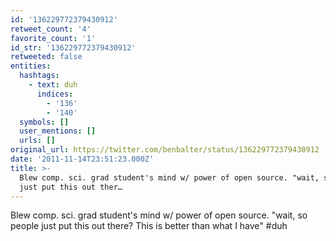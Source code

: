 ```yaml
---
id: '136229772379430912'
retweet_count: '4'
favorite_count: '1'
id_str: '136229772379430912'
retweeted: false
entities:
  hashtags:
    - text: duh
      indices:
        - '136'
        - '140'
  symbols: []
  user_mentions: []
  urls: []
original_url: https://twitter.com/benbalter/status/136229772379430912
date: '2011-11-14T23:51:23.000Z'
title: >-
  Blew comp. sci. grad student's mind w/ power of open source. "wait, so people
  just put this out ther…
---
```


Blew comp. sci. grad student's mind w/ power of open source. "wait, so people just put this out there? This is better than what I have" #duh